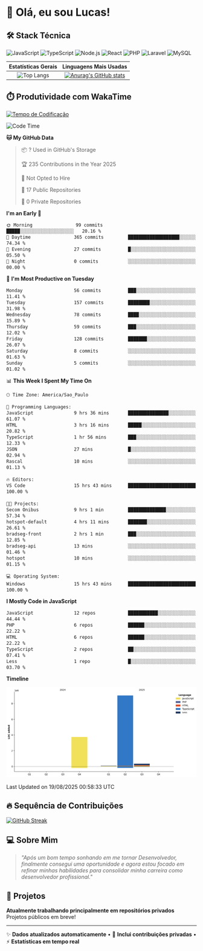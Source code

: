 # 👋 Olá, eu sou Lucas!

## 🛠️ Stack Técnica
![JavaScript](https://img.shields.io/badge/JavaScript-F7DF1E?style=flat&logo=javascript&logoColor=black)
![TypeScript](https://img.shields.io/badge/TypeScript-3178C6?style=flat&logo=typescript&logoColor=white)
![Node.js](https://img.shields.io/badge/Node.js-339933?style=flat&logo=node.js&logoColor=white)
![React](https://img.shields.io/badge/React-61DAFB?style=flat&logo=react&logoColor=black)
![PHP](https://img.shields.io/badge/PHP-777BB4?style=flat&logo=php&logoColor=white)
![Laravel](https://img.shields.io/badge/Laravel-FF2D20?style=flat&logo=laravel&logoColor=white)
![MySQL](https://img.shields.io/badge/MySQL-4479A1?style=flat&logo=mysql&logoColor=white)

| Estatísticas Gerais | Linguagens Mais Usadas |
| :-----------------: | :--------------------: |
| ![Top Langs](https://github-readme-stats-virid-mu-60.vercel.app/api/top-langs/?username=LucasdCandido2&layout=compact&count_private=true&theme=dracula&cont_lang=8) | [![Anurag's GitHub stats](https://github-readme-stats-virid-mu-60.vercel.app/api?username=LucasdCandido2&theme=dracula&count_private=true )](https://github.com/LucasdCandido2/github-readme-stats ) |


## ⏱️ Produtividade com WakaTime
[![Tempo de Codificação](https://wakatime.com/badge/user/64ed18b2-04c6-4329-b87f-8d59c59f5906.svg)](https://wakatime.com/@64ed18b2-04c6-4329-b87f-8d59c59f5906)

<!--START_SECTION:waka-->
![Code Time](http://img.shields.io/badge/Code%20Time-729%20hrs%208%20mins-blue)

**🐱 My GitHub Data** 

> 📦 ? Used in GitHub's Storage 
 > 
> 🏆 235 Contributions in the Year 2025
 > 
> 🚫 Not Opted to Hire
 > 
> 📜 17 Public Repositories 
 > 
> 🔑 0 Private Repositories 
 > 
**I'm an Early 🐤** 

```text
🌞 Morning                99 commits          █████░░░░░░░░░░░░░░░░░░░░   20.16 % 
🌆 Daytime                365 commits         ███████████████████░░░░░░   74.34 % 
🌃 Evening                27 commits          █░░░░░░░░░░░░░░░░░░░░░░░░   05.50 % 
🌙 Night                  0 commits           ░░░░░░░░░░░░░░░░░░░░░░░░░   00.00 % 
```
📅 **I'm Most Productive on Tuesday** 

```text
Monday                   56 commits          ███░░░░░░░░░░░░░░░░░░░░░░   11.41 % 
Tuesday                  157 commits         ████████░░░░░░░░░░░░░░░░░   31.98 % 
Wednesday                78 commits          ████░░░░░░░░░░░░░░░░░░░░░   15.89 % 
Thursday                 59 commits          ███░░░░░░░░░░░░░░░░░░░░░░   12.02 % 
Friday                   128 commits         ███████░░░░░░░░░░░░░░░░░░   26.07 % 
Saturday                 8 commits           ░░░░░░░░░░░░░░░░░░░░░░░░░   01.63 % 
Sunday                   5 commits           ░░░░░░░░░░░░░░░░░░░░░░░░░   01.02 % 
```


📊 **This Week I Spent My Time On** 

```text
🕑︎ Time Zone: America/Sao_Paulo

💬 Programming Languages: 
JavaScript               9 hrs 36 mins       ███████████████░░░░░░░░░░   61.07 % 
HTML                     3 hrs 16 mins       █████░░░░░░░░░░░░░░░░░░░░   20.82 % 
TypeScript               1 hr 56 mins        ███░░░░░░░░░░░░░░░░░░░░░░   12.33 % 
JSON                     27 mins             █░░░░░░░░░░░░░░░░░░░░░░░░   02.94 % 
Rascal                   10 mins             ░░░░░░░░░░░░░░░░░░░░░░░░░   01.13 % 

🔥 Editors: 
VS Code                  15 hrs 43 mins      █████████████████████████   100.00 % 

🐱‍💻 Projects: 
Secom Onibus             9 hrs 1 min         ██████████████░░░░░░░░░░░   57.34 % 
hotspot-default          4 hrs 11 mins       ███████░░░░░░░░░░░░░░░░░░   26.61 % 
bradseg-front            2 hrs 1 min         ███░░░░░░░░░░░░░░░░░░░░░░   12.85 % 
bradseg-api              13 mins             ░░░░░░░░░░░░░░░░░░░░░░░░░   01.46 % 
hotspot                  10 mins             ░░░░░░░░░░░░░░░░░░░░░░░░░   01.15 % 

💻 Operating System: 
Windows                  15 hrs 43 mins      █████████████████████████   100.00 % 
```

**I Mostly Code in JavaScript** 

```text
JavaScript               12 repos            ███████████░░░░░░░░░░░░░░   44.44 % 
PHP                      6 repos             ██████░░░░░░░░░░░░░░░░░░░   22.22 % 
HTML                     6 repos             ██████░░░░░░░░░░░░░░░░░░░   22.22 % 
TypeScript               2 repos             ██░░░░░░░░░░░░░░░░░░░░░░░   07.41 % 
Less                     1 repo              █░░░░░░░░░░░░░░░░░░░░░░░░   03.70 % 
```



**Timeline**

![Lines of Code chart](https://raw.githubusercontent.com/LucasdCandido2/LucasdCandido2/main/assets/bar_graph.png)


 Last Updated on 19/08/2025 00:58:33 UTC
<!--END_SECTION:waka-->

## 🔥 Sequência de Contribuições
[![GitHub Streak](https://streak-stats.demolab.com/?user=LucasdCandido2&theme=dracula&hide_border=true&locale=pt_BR&date_format=j%2Fn%5B%2FY%5D)](https://git.io/streak-stats)

## 💻 Sobre Mim
> *"Após um bom tempo sonhando em me tornar Desenvolvedor, finalmente consegui uma oportunidade e agora estou focado em refinar minhas habilidades para consolidar minha carreira como desenvolvedor profissional."*

## 📂 Projetos
**Atualmente trabalhando principalmente em repositórios privados**  
Projetos públicos em breve!

---

✨ **Dados atualizados automaticamente** • 🚀 **Inclui contribuições privadas** • ⚡ **Estatísticas em tempo real**
